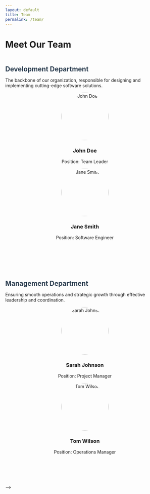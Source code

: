 ```yaml
---
layout: default
title: Team
permalink: /team/
---
```


# Meet Our Team

<section class="team-section">

  <!-- Development Department -->
  <div class="team-department">
    <h2>Development Department</h2>
    <p>The backbone of our organization, responsible for designing and implementing cutting-edge software solutions.</p>
    <div class="team-member">
      <img src="path_to_image1.jpg" alt="John Doe">
      <h3>John Doe</h3>
      <p>Position: Team Leader</p>
    </div>
    <div class="team-member">
      <img src="path_to_image2.jpg" alt="Jane Smith">
      <h3>Jane Smith</h3>
      <p>Position: Software Engineer</p>
    </div>
  </div>

  <!-- Research Department
  <div class="team-department">
    <h2>Research Department</h2>
    <p>Focused on exploring new technologies and improving our methods through innovation and data analysis.</p>
    <div class="team-member">
      <img src="path_to_image3.jpg" alt="Emily Davis">
      <h3>Emily Davis</h3>
      <p>Position: Data Scientist</p>
    </div>
    <div class="team-member">
      <img src="path_to_image4.jpg" alt="Michael Brown">
      <h3>Michael Brown</h3>
      <p>Position: AI Researcher</p>
    </div>
  </div>

  <!-- Management Department -->
  <div class="team-department">
    <h2>Management Department</h2>
    <p>Ensuring smooth operations and strategic growth through effective leadership and coordination.</p>
    <div class="team-member">
      <img src="path_to_image5.jpg" alt="Sarah Johnson">
      <h3>Sarah Johnson</h3>
      <p>Position: Project Manager</p>
    </div>
    <div class="team-member">
      <img src="path_to_image6.jpg" alt="Tom Wilson">
      <h3>Tom Wilson</h3>
      <p>Position: Operations Manager</p>
    </div>
  </div> -->

</section>

<style>
.team-section {
  display: flex;
  flex-direction: column;
  gap: 40px;
}
.team-department {
  margin-bottom: 40px;
}
.team-department h2 {
  color: #2c3e50;
  margin-bottom: 10px;
}
.team-member {
  text-align: center;
  margin: 10px;
}
.team-member img {
  width: 150px;
  height: 150px;
  border-radius: 50%;
  object-fit: cover;
}
</style>
